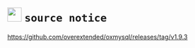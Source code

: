 # <img src="https://raw.githubusercontent.com/douth-c/neptune-web/ff4e6ef65737422db28c0a5bf9f7d8a297d228bb/assets/logo/neptune.png" width="32" height="32"> `source notice`

https://github.com/overextended/oxmysql/releases/tag/v1.9.3